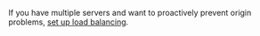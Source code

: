 <Aside type='note'>

If you have multiple servers and want to proactively prevent origin problems, <a href="https://developers.cloudflare.com/load-balancing/about">set up load balancing</a>.

</Aside>

